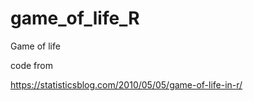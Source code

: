 # game_of_life_R

Game of life

code from

https://statisticsblog.com/2010/05/05/game-of-life-in-r/
